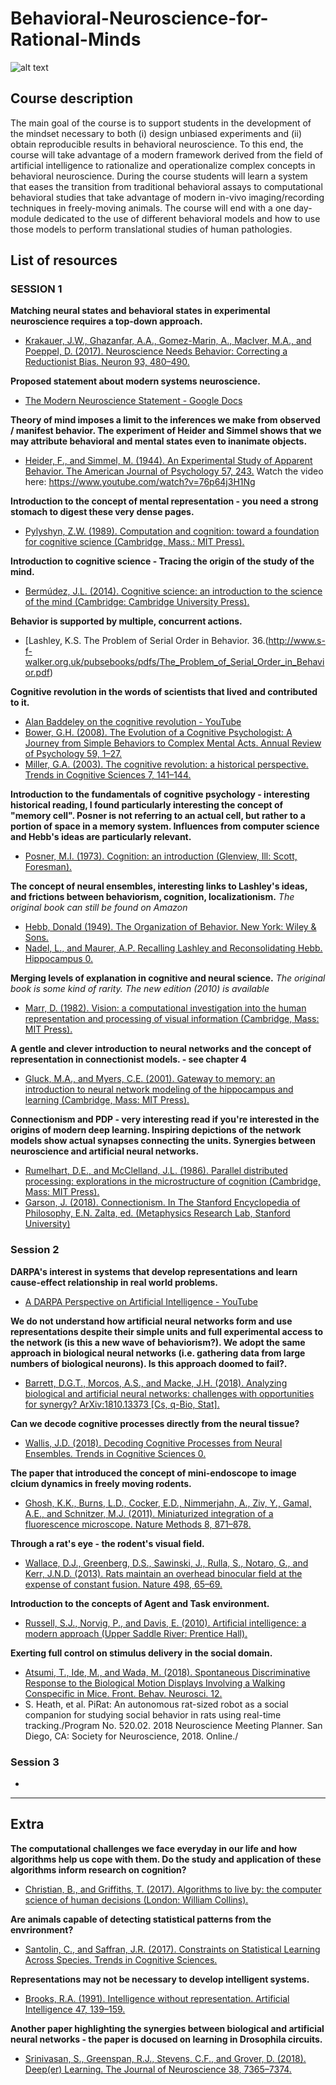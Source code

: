 # Behavioral-Neuroscience-for-Rational-Minds

![alt text](https://github.com/sciple/Behavioral-Neuroscience-for-Rational-Minds/blob/master/dualism.jpg)
## Course description
The main goal of the course is to support students in the development of the mindset necessary to both (i) design unbiased experiments and (ii) obtain reproducible results in behavioral neuroscience. To this end, the course will take advantage of a modern framework derived from the field of artificial intelligence to rationalize and operationalize complex concepts in behavioral neuroscience. During the course students will learn a system that eases the transition from traditional behavioral assays to computational behavioral studies that take advantage of modern in-vivo imaging/recording techniques in freely-moving animals. The course will end with a one day-module dedicated to the use of different behavioral models and how to use those models to perform translational studies of human pathologies.

## List of resources


### SESSION 1

**Matching neural states and behavioral states in experimental neuroscience requires a top-down approach.**
* [Krakauer, J.W., Ghazanfar, A.A., Gomez-Marin, A., MacIver, M.A., and Poeppel, D. (2017). Neuroscience Needs Behavior: Correcting a Reductionist Bias. Neuron 93, 480–490.](https://www.sciencedirect.com/science/article/pii/S0896627316310406)

**Proposed statement about modern systems neuroscience.**
* [The Modern Neuroscience Statement - Google Docs](https://docs.google.com/document/d/1Lo0rVNMUrW68tzo2KIpxYqNV9y_tmz6ipbF8cNwL4j8/)

**Theory of mind imposes a limit to the inferences we make from observed / manifest behavior. The experiment of Heider and Simmel shows that we may attribute behavioral and mental states even to inanimate objects.**
* [Heider, F., and Simmel, M. (1944). An Experimental Study of Apparent Behavior. The American Journal of Psychology 57, 243.](https://www.jstor.org/stable/1416950) Watch the video here:  https://www.youtube.com/watch?v=76p64j3H1Ng

**Introduction to the concept of mental representation - you need a strong stomach to digest these very dense pages.**
* [Pylyshyn, Z.W. (1989). Computation and cognition: toward a foundation for cognitive science (Cambridge, Mass.: MIT Press).](https://www.amazon.com/Computation-Cognition-Foundation-Cognitive-Science/dp/026266058X)

**Introduction to cognitive science - Tracing the origin of the study of the mind.**
* [Bermúdez, J.L. (2014). Cognitive science: an introduction to the science of the mind (Cambridge: Cambridge University Press).](https://www.amazon.com/Cognitive-Science-Introduction-Mind/dp/1107653355)

**Behavior is supported by multiple, concurrent actions.**
* [Lashley, K.S. The Problem of Serial Order in Behavior. 36.(http://www.s-f-walker.org.uk/pubsebooks/pdfs/The_Problem_of_Serial_Order_in_Behavior.pdf)

**Cognitive revolution in the words of scientists that lived and contributed to it.**
* [Alan Baddeley on the cognitive revolution - YouTube](https://www.youtube.com/watch?v=wyfEETtWgCY)
* [Bower, G.H. (2008). The Evolution of a Cognitive Psychologist: A Journey from Simple Behaviors to Complex Mental Acts. Annual Review of Psychology 59, 1–27.](https://www.annualreviews.org/doi/abs/10.1146/annurev.psych.59.103006.093722)
* [Miller, G.A. (2003). The cognitive revolution: a historical perspective. Trends in Cognitive Sciences 7, 141–144.](https://www.cs.princeton.edu/~rit/geo/Miller.pdf)

**Introduction to the fundamentals of cognitive psychology - interesting historical reading, I found particularly interesting the concept of "memory cell". Posner is not referring to an actual cell, but rather to a portion of space in a memory system. Influences from computer science and Hebb's ideas are particularly relevant.**
* [Posner, M.I. (1973). Cognition: an introduction (Glenview, Ill: Scott, Foresman).](https://www.amazon.com/Cognition-Introduction-Foresman-Psychological-Concepts/dp/0673078604)

**The concept of neural ensembles, interesting links to Lashley's ideas, and frictions between behaviorism, cognition, localizationism.** _The original book can still be found on Amazon_
* [Hebb, Donald (1949). The Organization of Behavior. New York: Wiley & Sons.](https://www.amazon.com/Organization-Behavior-Neuropsychological-Theory/dp/0805843000)
* [Nadel, L., and Maurer, A.P. Recalling Lashley and Reconsolidating Hebb. Hippocampus 0.](https://onlinelibrary.wiley.com/doi/abs/10.1002/hipo.23027)

**Merging levels of explanation in cognitive and neural science.** _The original book is some kind of rarity. The new edition (2010) is available_
* [Marr, D. (1982). Vision: a computational investigation into the human representation and processing of visual information (Cambridge, Mass: MIT Press).](https://www.amazon.com/Vision-Computational-Investigation-Representation-Information/dp/0262514621)

**A gentle and clever introduction to neural networks and the concept of representation in connectionist models. - see chapter 4**
* [Gluck, M.A., and Myers, C.E. (2001). Gateway to memory: an introduction to neural network modeling of the hippocampus and learning (Cambridge, Mass: MIT Press).](https://www.amazon.com/Gateway-Memory-Introduction-Hippocampus-Neuropsychology/dp/0262571528)

**Connectionism and PDP - very interesting read if you're interested in the origins of modern deep learning. Inspiring depictions of the network models show actual synapses connecting the units. Synergies between neuroscience and artificial neural networks.**
* [Rumelhart, D.E., and McClelland, J.L. (1986). Parallel distributed processing: explorations in the microstructure of cognition (Cambridge, Mass: MIT Press).](https://dl.acm.org/citation.cfm?id=104279)
* [Garson, J. (2018). Connectionism. In The Stanford Encyclopedia of Philosophy, E.N. Zalta, ed. (Metaphysics Research Lab, Stanford University)](https://plato.stanford.edu/entries/connectionism/)

### Session 2
**DARPA's interest in systems that develop representations and learn cause-effect relationship in real world problems.**
* [A DARPA Perspective on Artificial Intelligence - YouTube](https://www.youtube.com/watch?reload=9&v=-O01G3tSYpU&feature=youtu.be&t=12m46s)

**We do not understand how artificial neural networks form and use representations despite their simple units and full experimental access to the network (is this a new wave of behaviorism?). We adopt the same approach in biological neural networks (i.e. gathering data from large numbers of biological neurons). Is this approach doomed to fail?.**
* [Barrett, D.G.T., Morcos, A.S., and Macke, J.H. (2018). Analyzing biological and artificial neural networks: challenges with opportunities for synergy? ArXiv:1810.13373 [Cs, q-Bio, Stat].](https://arxiv.org/abs/1810.13373)

**Can we decode cognitive processes directly from the neural tissue?**
* [Wallis, J.D. (2018). Decoding Cognitive Processes from Neural Ensembles. Trends in Cognitive Sciences 0.](https://www.cell.com/trends/cognitive-sciences/fulltext/S1364-6613(18)30220-1)

**The paper that introduced the concept of mini-endoscope to image clcium dynamics in freely moving rodents.**
* [Ghosh, K.K., Burns, L.D., Cocker, E.D., Nimmerjahn, A., Ziv, Y., Gamal, A.E., and Schnitzer, M.J. (2011). Miniaturized integration of a fluorescence microscope. Nature Methods 8, 871–878.](https://pyramidal.stanford.edu/publications/Ghosh2011-natmeth.pdf)

**Through a rat's eye - the rodent's visual field.**
* [Wallace, D.J., Greenberg, D.S., Sawinski, J., Rulla, S., Notaro, G., and Kerr, J.N.D. (2013). Rats maintain an overhead binocular field at the expense of constant fusion. Nature 498, 65–69.](http://www.cnbc.cmu.edu/braingroup/papers/wallace_etal_2013.pdf)

**Introduction to the concepts of Agent and Task environment.**
* [Russell, S.J., Norvig, P., and Davis, E. (2010). Artificial intelligence: a modern approach (Upper Saddle River: Prentice Hall).](http://aima.cs.berkeley.edu/)


**Exerting full control on stimulus delivery in the social domain.**
* [Atsumi, T., Ide, M., and Wada, M. (2018). Spontaneous Discriminative Response to the Biological Motion Displays Involving a Walking Conspecific in Mice. Front. Behav. Neurosci. 12.](https://www.frontiersin.org/articles/10.3389/fnbeh.2018.00263/full)
* S. Heath, et al. PiRat: An autonomous rat-sized robot as a social companion for studying social behavior in rats using real-time tracking./Program No. 520.02. 2018 Neuroscience Meeting Planner. San Diego, CA: Society for Neuroscience, 2018. Online./


### Session 3
*

---
## Extra
**The computational challenges we face everyday in our life and how algorithms help us cope with them. Do the study and application of these algorithms inform research on cognition?**
* [Christian, B., and Griffiths, T. (2017). Algorithms to live by: the computer science of human decisions (London: William Collins).](https://www.amazon.com/Algorithms-Live-Computer-Science-Decisions/dp/1627790365)

**Are animals capable of detecting statistical patterns from the envrironment?**
* [Santolin, C., and Saffran, J.R. (2017). Constraints on Statistical Learning Across Species. Trends in Cognitive Sciences.](https://www.sciencedirect.com/science/article/pii/S1364661317302231)

**Representations may not be necessary to develop intelligent systems.**
* [Brooks, R.A. (1991). Intelligence without representation. Artificial Intelligence 47, 139–159.](https://people.csail.mit.edu/brooks/papers/representation.pdf)

**Another paper highlighting the synergies between biological and artificial neural networks - the paper is docused on learning in Drosophila circuits.**
* [Srinivasan, S., Greenspan, R.J., Stevens, C.F., and Grover, D. (2018). Deep(er) Learning. The Journal of Neuroscience 38, 7365–7374.](http://www.jneurosci.org/content/early/2018/07/13/JNEUROSCI.0153-18.2018)
